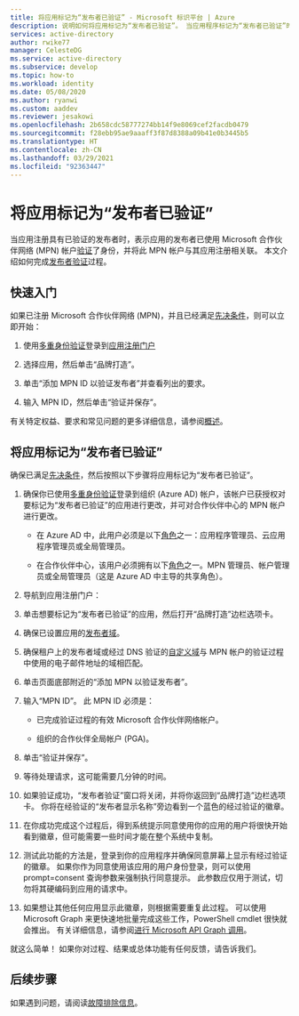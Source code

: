 ```yaml
---
title: 将应用标记为“发布者已验证” - Microsoft 标识平台 | Azure
description: 说明如何将应用标记为“发布者已验证”。 当应用程序标记为“发布者已验证”时，表示发布者已使用 Microsoft 合作伙伴网络帐户（该帐户已完成验证过程）验证了身份，并将 MPN 帐户与其应用程序注册相关联。
services: active-directory
author: rwike77
manager: CelesteDG
ms.service: active-directory
ms.subservice: develop
ms.topic: how-to
ms.workload: identity
ms.date: 05/08/2020
ms.author: ryanwi
ms.custom: aaddev
ms.reviewer: jesakowi
ms.openlocfilehash: 2b658cdc58777274bb14f9e8069cef2facdb0479
ms.sourcegitcommit: f28ebb95ae9aaaff3f87d8388a09b41e0b3445b5
ms.translationtype: HT
ms.contentlocale: zh-CN
ms.lasthandoff: 03/29/2021
ms.locfileid: "92363447"
---
```

# <a name="mark-your-app-as-publisher-verified"></a>将应用标记为“发布者已验证”

当应用注册具有已验证的发布者时，表示应用的发布者已使用 Microsoft 合作伙伴网络 (MPN) 帐户[验证](/partner-center/verification-responses)了身份，并将此 MPN 帐户与其应用注册相关联。 本文介绍如何完成[发布者验证](publisher-verification-overview.md)过程。

## <a name="quickstart"></a>快速入门
如果已注册 Microsoft 合作伙伴网络 (MPN)，并且已经满足[先决条件](publisher-verification-overview.md#requirements)，则可以立即开始： 

1. 使用[多重身份验证](../fundamentals/concept-fundamentals-mfa-get-started.md)登录到[应用注册门户](https://aka.ms/PublisherVerificationPreview)

1. 选择应用，然后单击“品牌打造”。 

1. 单击“添加 MPN ID 以验证发布者”并查看列出的要求。

1. 输入 MPN ID，然后单击“验证并保存”。

有关特定权益、要求和常见问题的更多详细信息，请参阅[概述](publisher-verification-overview.md)。


## <a name="mark-your-app-as-publisher-verified"></a>将应用标记为“发布者已验证”
确保已满足[先决条件](publisher-verification-overview.md#requirements)，然后按照以下步骤将应用标记为“发布者已验证”。  

1. 确保你已使用[多重身份验证](../fundamentals/concept-fundamentals-mfa-get-started.md)登录到组织 (Azure AD) 帐户，该帐户已获授权对要标记为“发布者已验证”的应用进行更改，并可对合作伙伴中心的 MPN 帐户进行更改。

    - 在 Azure AD 中，此用户必须是以下[角色](../roles/permissions-reference.md)之一：应用程序管理员、云应用程序管理员或全局管理员。 

    - 在合作伙伴中心，该用户必须拥有以下[角色](/partner-center/permissions-overview)之一。MPN 管理员、帐户管理员或全局管理员（这是 Azure AD 中主导的共享角色）。 

1. 导航到应用注册门户：  

1. 单击想要标记为“发布者已验证”的应用，然后打开“品牌打造”边栏选项卡。 

1. 确保已设置应用的[发布者域](howto-configure-publisher-domain.md)。 

1. 确保租户上的发布者域或经过 DNS 验证的[自定义域](../fundamentals/add-custom-domain.md)与 MPN 帐户的验证过程中使用的电子邮件地址的域相匹配。

1. 单击页面底部附近的“添加 MPN 以验证发布者”。 

1. 输入“MPN ID”。 此 MPN ID 必须是： 

    - 已完成验证过程的有效 Microsoft 合作伙伴网络帐户。  

    - 组织的合作伙伴全局帐户 (PGA)。 

1. 单击“验证并保存”。 

1. 等待处理请求，这可能需要几分钟的时间。 

1. 如果验证成功，“发布者验证”窗口将关闭，并将你返回到“品牌打造”边栏选项卡。 你将在经验证的“发布者显示名称”旁边看到一个蓝色的经过验证的徽章。 

1. 在你成功完成这个过程后，得到系统提示同意使用你的应用的用户将很快开始看到徽章，但可能需要一些时间才能在整个系统中复制。 

1. 测试此功能的方法是，登录到你的应用程序并确保同意屏幕上显示有经过验证的徽章。 如果你作为同意使用该应用的用户身份登录，则可以使用 prompt=consent 查询参数来强制执行同意提示。 此参数应仅用于测试，切勿将其硬编码到应用的请求中。

1. 如果想让其他任何应用显示此徽章，则根据需要重复此过程。 可以使用 Microsoft Graph 来更快速地批量完成这些工作，PowerShell cmdlet 很快就会推出。 有关详细信息，请参阅[进行 Microsoft API Graph 调用](troubleshoot-publisher-verification.md#making-microsoft-graph-api-calls)。 

就这么简单！ 如果你对过程、结果或总体功能有任何反馈，请告诉我们。 

## <a name="next-steps"></a>后续步骤
如果遇到问题，请阅读[故障排除信息](troubleshoot-publisher-verification.md)。
